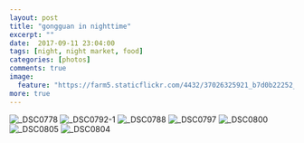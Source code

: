 ```yaml
---
layout: post
title: "gongguan in nighttime"
excerpt: ""
date:  2017-09-11 23:04:00
tags: [night, night market, food]
categories: [photos]
comments: true
image:
  feature: "https://farm5.staticflickr.com/4432/37026325921_b7d0b22252_o.jpg"
more: true
---
```

<img src="https://farm5.staticflickr.com/4385/37024790241_70c2432f2a_o.jpg" alt="_DSC0778">

<img src="https://farm5.staticflickr.com/4440/37024791591_b97ca8df64_o.jpg" alt="_DSC0792-1">

<img src="https://farm5.staticflickr.com/4336/37024789461_7c5930d84d_o.jpg" alt="_DSC0788">

<img src="https://farm5.staticflickr.com/4355/37167032915_aa9bf2707a_o.jpg" alt="_DSC0797">

<img src="https://farm5.staticflickr.com/4433/36352945373_1208296bdf_o.jpg" alt="_DSC0800">

<img src="https://farm5.staticflickr.com/4357/36352946443_da18b10a07_o.jpg" alt="_DSC0805">

<img src="https://farm5.staticflickr.com/4422/37024795861_df9f0f1a94_o.jpg" alt="_DSC0804">